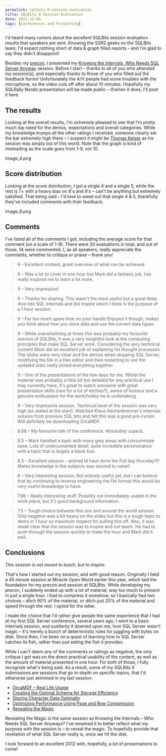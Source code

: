 ```yaml
---
permalink: sqlbits-9-session-evaluation
title: SQLBits 9 Session Evaluation
date: 2011-12-05
tags: [Conferences and Presenting]
---
```

I'd heard many rumors about the excellent SQLBits session evaluation results that speakers are sent. Knowing the SSRS geeks on the SQLBits team, I'd expect nothing short of data & graph filled reports – and I'm glad to say they didn't disappoint!

<!-- more -->

Besides my [precon](/presenting-a-precon-at-sqlbits), I presented my [Knowing the Internals, Who Needs SQL Server Anyway](http://sqlbits.com/Sessions/Event9/Knowing_the_Internals_Who_Needs_SQL_Server_Anyway) session. Before I start – thanks to all of you who attended my session(s), and especially thanks to those of you who filled out the feedback forms! Unfortunately the A/V people had some troubles with the microphone, so the video cuts off after about 10 minutes. Hopefully my SQLRally Nordic presentation will be made public – if/when it does, I'll post it here.

## The results

Looking at the overall results, I'm extremely pleased to see that I'm pretty much top rated for the demos, expectations and overall categories. While my knowledge trumps all the other ratings I received, someone clearly set the bar extremely high there – I suspect it might be [Thomas Kejser](http://blog.kejser.org/) as his session was simply out of this world. Note that the graph is kind of misleading as the scale goes from 1-9, not 10.

image_4.png

## Score distribution

Looking at the score distribution, I got a single 4 and a single 5, while the rest is 7+ with a heavy bias on 8's and 9's – can't be anything but extremely satisfied. That being said – I'd love to weed out that single 4 & 5, thankfully they've included comments with their feedback.

image_6.png

## Comments

I've listed all of the comments I got, including the average score for that comment (on a scale of 1-9). There were 20 evaluations in total, and out of those, 14 were commented. I, as all speakers, really appreciate the comments, whether to critique or praise – thank you!

> 9 - Excellent content, great overview of what can be achieved.

> 9 – Was a lot to cover in one hour but Mark did a fantasic job, has really inspired me to learn a lot more.

> 9 – Very impressive!

> 9 – Thanks for sharing. This wasn't the most useful but a great deep dive into SQL internals and did inspire which I think is the purpose of a 1 hour session.

> 9 – Far too much spare time on your hands! Enjoyed it though, makes you think about how you store data and use the correct data types.

> 9 – While overwhelming at times this was probably my favourite session of SQLBits, It was a very insightful look at the computing principles that make SQL Server work. Considering the very technical content Mark did an excellent job of explaining his thought processes. The slides were very clear and the demos when stopping SQL Server, modifying the file in a Hex editor and then restarting to see the updated stats really joined everything together.

> 9 – One of the presentations of the few days for me. Whilst the material was probably a little bit too detailed for any practical use I may currently have, it's great to watch someone with great presentation skills (rare for a lot of techies?), sense of humour and a genuine enthusiasm for the work/hobby he is undertaking.

> 9 – Very impressive session. Technical level of the session was very high (as stated at the start). Watched Klaus Aschenbrenner's internals session from previous SQL bits and felt this was a good pre-cursor. Will definitely be downloading OrcaMDF.

> 8.66 – My favourite talk of the conference. Absolutley superb.

> 8.5 – Mark handled a topic with many grey areas with consummate ease. Lots of undocumented detail, quite incredible perseverance with a topic that is largely a black box.

> 8.5 – Excellent session - wished id have done the Full day thursday!!!! Marks knowledge in the subjects was second to none!!

> 8 – Very interesting session. Not entirely useful yet, but I can believe that by continuing to reverse engineering the file format this would be very useful knowledge to have.

> 7.66 – Really interesting stuff. Possibly not immediately usable in the work place, but it's good background information.

> 7.5 – Tough choice between this one and around the world session. Only negative was a bit heavy on the slides but this is a tough topic to demo in 1 hour so maximum respect for pulling this off. Also, it was made clear that the session was to inspire and not teach. He had to push through the session quickly to make the hour and Mark did it well.

## Conclusions

*This session is not meant to teach, but to inspire.*

That's how I started out my session, and with good reason. Originally I held a 45 minute session at Miracle Open World earlier this year, which laid the foundation for my precon and session at SQLBits. While developing my precon, I suddenly ended up with a lot of material, way too much to present in just a single hour. I had to compress it somehow, so I basically had two choices – ditch 90% of the material, or ditch just 20% of the material and speed through the rest. I opted for the latter.

I made the choice that I'd rather give people the same experience that I had at my first SQL Server conference, several years ago. I went to a basic internals session, and suddenly it dawned upon me, how SQL Server wasn't magic – it's merely a bunch of deterministic rules for juggling with bytes on disk. Since then, I've been on a quest of learning how to SQL Server catches its fish, rather than just eating the fish it provides.

While I can't deem any of the comments or ratings as negative, the only critique I got was on the direct practical usability of the content, as well as the amount of material presented in one hour. For both of those, I fully recognize what's being said. As a result, some of my SQLBits X submissions are sessions that go in-depth on specific topics, that I'd otherwise just skimmed in my last session:

* [OrcaMDF – Real Life Usage](http://sqlbits.com/Sessions/Event10/OrcaMDF-Real_Life_Usage)
* [Creating the Optimal Schema for Storage Efficiency](http://sqlbits.com/Sessions/Event10/Creating_the_Optimal_Schema_for_Storage_Efficiency)
* [Storing Character Data Optimally](http://sqlbits.com/Sessions/Event10/Storing_Character_Data_Optimally)
* [Optimizing Performance Using Page and Row Compression](http://sqlbits.com/Sessions/Event10/Optimizing_Performance_Using_Page_and_Row_Compression)
* [Revealing the Magic](http://sqlbits.com/Sessions/Event10/Revealing_the_Magic)

Revealing the Magic is the same session as Knowing the Internals – Who Needs SQL Server Anyways? I've renamed it to better reflect what my purpose with the session is – to reveal the magic. To hopefully provide that revelation of what SQL Server really is, once we hit the disk.

I look forward to an excellent 2012 with, hopefully, a lot of presentations to come!

